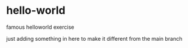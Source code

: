 # hello-world
famous helloworld exercise

just adding something in here to make it different 
from the main branch
